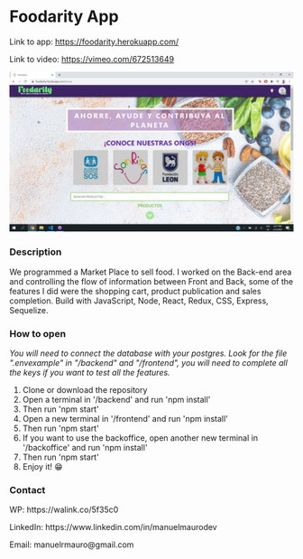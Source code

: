 # Foodarity App

Link to app: https://foodarity.herokuapp.com/

Link to video: https://vimeo.com/672513649

<p align='center'>
    <img src='/screentshot.jpg' </img>
</p>

### Description

We programmed a Market Place to sell food. 
I worked on the Back-end area and controlling the flow of information between Front and Back, some of the features I did were the shopping cart, product publication and sales completion.
Build with JavaScript, Node, React, Redux, CSS, Express, Sequelize. 


### How to open

*You will need to connect the database with your postgres.*
*Look for the file ".envexample" in "/backend" and "/frontend", you will need to complete all the keys if you want to test all the features.*

<ol>
    <li>Clone or download the repository</li>
    <li>Open a terminal in '/backend' and run 'npm install'</li>
    <li>Then run 'npm start'</li>
    <li>Open a new terminal in '/frontend' and run 'npm install'</li>
    <li>Then run 'npm start'</li>
    <li>If you want to use the backoffice, open another new terminal in '/backoffice' and run 'npm install'</li>
    <li>Then run 'npm start'</li>
    <li>Enjoy it! 😁</li>
</ol>

### Contact

<p>WP: https://walink.co/5f35c0</p>
<p>LinkedIn: https://www.linkedin.com/in/manuelmaurodev</p>
<p>Email: manuelrmauro@gmail.com</p>
